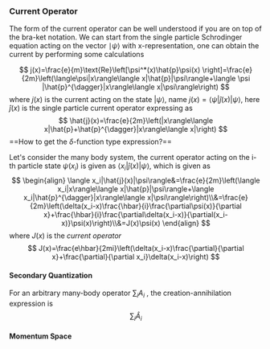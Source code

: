 ### Current Operator

The form of the current operator can be well understood if you are on top of the bra-ket notation. We can start from the single particle Schrodinger equation acting on the vector $\mid\psi\rangle$ with x-representation, one can obtain the current by performing some calculations


$$
j(x)=\frac{e}{m}\text{Re}\left[\psi^*(x)\hat{p}\psi(x) \right]=\frac{e}{2m}\left(\langle\psi|x\rangle\langle x|\hat{p}|\psi\rangle+\langle \psi |\hat{p}^{\dagger}|x\rangle\langle x|\psi\rangle\right)
$$
where $j(x)$ is the current acting on the state $|\psi\rangle$, name $j(x)=\langle\psi| \hat{j}(x)|\psi\rangle$, here $\hat{j}(x)$ is the single particle current operator expressing as
$$
\hat{j}(x)=\frac{e}{2m}\left(|x\rangle\langle x|\hat{p}+\hat{p}^{\dagger}|x\rangle\langle x|\right)
$$
==How to get the $\delta$-function type expression?==

Let's consider the many body system, the current operator acting on the i-th particle state $\psi(x_i)$ is given as $\langle x_i|\hat{j}(x)|\psi\rangle$, which is given as 
$$
\begin{align}
\langle x_i|\hat{j}(x)|\psi\rangle&=\frac{e}{2m}\left(\langle x_i|x\rangle\langle x|\hat{p}|\psi\rangle+\langle x_i|\hat{p}^{\dagger}|x\rangle\langle x|\psi\rangle\right)\\&=\frac{e}{2m}\left(\delta(x_i-x)\frac{\hbar}{i}\frac{\partial\psi(x)}{\partial x}+\frac{\hbar}{i}\frac{\partial\delta(x_i-x)}{\partial(x_i-x)}\psi(x)\right)\\&=J(x)\psi(x)
\end{align}
$$
where $J(x)$ is the *current operator* 
$$
J(x)=\frac{e\hbar}{2mi}\left(\delta(x_i-x)\frac{\partial}{\partial x}+\frac{\partial}{\partial x_i}\delta(x_i-x)\right)
$$

#### Secondary Quantization 

For an arbitrary many-body operator $\sum_iA_i$ , the creation-annihilation expression is
$$
\sum_i\hat{A}_i
$$


#### Momentum Space

